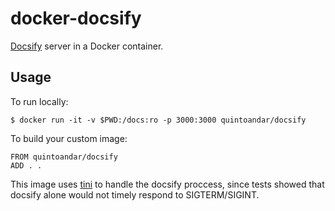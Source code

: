 # docker-docsify

[Docsify](https://docsify.js.org/#/) server in a Docker container.

## Usage

To run locally:

```
$ docker run -it -v $PWD:/docs:ro -p 3000:3000 quintoandar/docsify
```

To build your custom image:

```
FROM quintoandar/docsify
ADD . .
```

This image uses [tini](https://github.com/krallin/tini) to handle the docsify proccess, since tests showed that docsify alone would not timely respond to SIGTERM/SIGINT.
